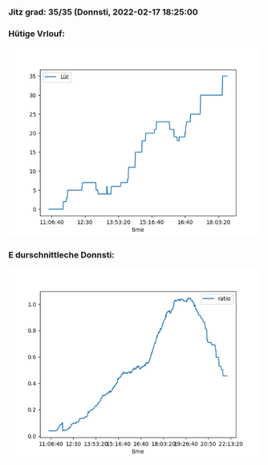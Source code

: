 ### Jitz grad: 35/35 (Donnsti, 2022-02-17 18:25:00

### Hütige Vrlouf:
![Graph](Today.png)

### E durschnittleche Donnsti:
![Graph](Donnsti.png)
